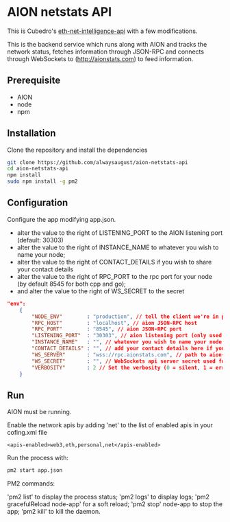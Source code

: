 AION netstats API
============

This is Cubedro's [eth-net-intelligence-api](https://github.com/cubedro/eth-net-intelligence-api) with a
few modifications.

This is the backend service which runs along with AION and tracks the network status, fetches information through JSON-RPC and connects through WebSockets to (http://aionstats.com) to feed information.


## Prerequisite
* AION
* node
* npm

## Installation

Clone the repository and install the dependencies

```bash
git clone https://github.com/alwaysaugust/aion-netstats-api
cd aion-netstats-api
npm install
sudo npm install -g pm2
```

## Configuration

Configure the app modifying app.json.

- alter the value to the right of LISTENING_PORT to the AION listening port (default: 30303)
- alter the value to the right of INSTANCE_NAME to whatever you wish to name your node;
- alter the value to the right of CONTACT_DETAILS if you wish to share your contact details
- alter the value to the right of RPC_PORT to the rpc port for your node (by default 8545 for both cpp and go);
- and alter the value to the right of WS_SECRET to the secret

```json
"env":
	{
		"NODE_ENV"        : "production", // tell the client we're in production environment
		"RPC_HOST"        : "localhost", // aion JSON-RPC host
		"RPC_PORT"        : "8545", // aion JSON-RPC port
		"LISTENING_PORT"  : "30303", // aion listening port (only used for display)
		"INSTANCE_NAME"   : "", // whatever you wish to name your node
		"CONTACT_DETAILS" : "", // add your contact details here if you wish (email/skype)
		"WS_SERVER"       : "wss://rpc.aionstats.com", // path to aion-stats WebSockets api server
		"WS_SECRET"       : "", // WebSockets api server secret used for login
		"VERBOSITY"       : 2 // Set the verbosity (0 = silent, 1 = error, warn, 2 = error, warn, info, success, 3 = all logs)
	}
```
## Run

AION must be running.

Enable the network apis by adding 'net' to the list of enabled apis in your cofing.xml file

`<apis-enabled>web3,eth,personal,net</apis-enabled>`

Run the process with:
```bash
pm2 start app.json
```
PM2 commands:

'pm2 list' to display the process status;
'pm2 logs' to display logs;
'pm2 gracefulReload node-app' for a soft reload;
'pm2 stop' node-app to stop the app;
'pm2 kill' to kill the daemon.
